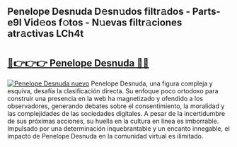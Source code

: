 ## Penelope Desnuda D𝚎sn𝚞dos filtr𝚊dos - Parts-e9l Vid𝚎os f𝚘tos - N𝚞evas filtr𝚊ciones atr𝚊ctivas LCh4t

# <h2><a href="http://mb85dqb.tromn.icu/?c=Penelope+Desnuda">🔗👉👉👉 Penelope Desnuda 🔗🔗</a></h2>

[![Penelope Desnuda nuevo](https://i.imgur.com/pEAQMta.gif)](http://mb85dqb.tromn.icu/?c=Penelope+Desnuda)
Penelope Desnuda, una figura compleja y esquiva, desafía la clasificación directa. Su enfoque poco ortodoxo para construir una presencia en la web ha magnetizado y ofendido a los observadores, generando debates sobre el consentimiento, la moralidad y las complejidades de las sociedades digitales. A pesar de la incertidumbre de sus próximas acciones, su huella en la cultura en línea es imborrable. Impulsado por una determinación inquebrantable y un encanto innegable, el impacto de Penelope Desnuda en la comunidad virtual es ilimitado.

